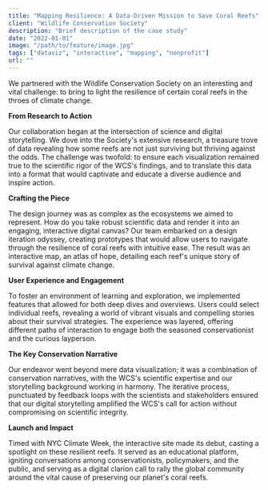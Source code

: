 ```yaml
---
title: "Mapping Resilience: A Data-Driven Mission to Save Coral Reefs"
client: "Wildlife Conservation Society"
description: "Brief description of the case study"
date: "2022-01-01"
image: "/path/to/feature/image.jpg"
tags: ["dataviz", "interactive", "mapping", "nonprofit"]
url: ""
---
```


We partnered with the Wildlife Conservation Society on an interesting and vital challenge: to bring to light the resilience of certain coral reefs in the throes of climate change. 

**From Research to Action**

Our collaboration began at the intersection of science and digital storytelling. We dove into the Society's extensive research, a treasure trove of data revealing how some reefs are not just surviving but thriving against the odds. The challenge was twofold: to ensure each visualization remained true to the scientific rigor of the WCS's findings, and to translate this data into a format that would captivate and educate a diverse audience and inspire action.

**Crafting the Piece**

The design journey was as complex as the ecosystems we aimed to represent. How do you take robust scientific data and render it into an engaging, interactive digital canvas? Our team embarked on a design iteration odyssey, creating prototypes that would allow users to navigate through the resilience of coral reefs with intuitive ease. The result was an interactive map, an atlas of hope, detailing each reef's unique story of survival against climate change.

**User Experience and Engagement**

To foster an environment of learning and exploration, we implemented features that allowed for both deep dives and overviews. Users could select individual reefs, revealing a world of vibrant visuals and compelling stories about their survival strategies. The experience was layered, offering different paths of interaction to engage both the seasoned conservationist and the curious layperson.

**The Key Conservation Narrative**

Our endeavor went beyond mere data visualization; it was a combination of conservation narratives, with the WCS's scientific expertise and our storytelling background working in harmony. The iterative process, punctuated by feedback loops with the scientists and stakeholders ensured that our digital storytelling amplified the WCS's call for action without compromising on scientific integrity.

**Launch and Impact**

Timed with NYC Climate Week, the interactive site made its debut, casting a spotlight on these resilient reefs. It served as an educational platform, igniting conversations among conservationists, policymakers, and the public, and serving as a digital clarion call to rally the global community around the vital cause of preserving our planet's coral reefs.
